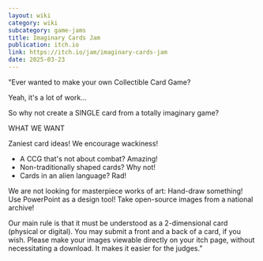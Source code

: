 ```yaml
---
layout: wiki
category: wiki
subcategory: game-jams
title: Imaginary Cards Jam
publication: itch.io
link: https://itch.io/jam/imaginary-cards-jam
date: 2025-03-23
---
```


"Ever wanted to make your own Collectible Card Game?

Yeah, it's a lot of work...

So why not create a SINGLE card from a totally imaginary game?

WHAT WE WANT

Zaniest card ideas! We encourage wackiness!

* A CCG that's not about combat? Amazing!
* Non-traditionally shaped cards? Why not!
* Cards in an alien language? Rad!

We are not looking for masterpiece works of art: Hand-draw something! Use PowerPoint as a design tool! Take open-source images from a national archive!

Our main rule is that it must be understood as a 2-dimensional card (physical or digital). You may submit a front and a back of a card, if you wish. Please make your images viewable directly on your itch page, without necessitating a download. It makes it easier for the judges."
